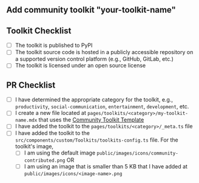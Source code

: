 ## Add community toolkit "your-toolkit-name"

## Toolkit Checklist

- [ ] The toolkit is published to PyPI
- [ ] The toolkit source code is hosted in a publicly accessible repository on a supported version control platform (e.g., GitHub, GitLab, etc.)
- [ ] The toolkit is licensed under an open source license

## PR Checklist

- [ ] I have determined the appropriate category for the toolkit, e.g., `productivity`, `social-communication`, `entertainment`, `development`, etc.
- [ ] I create a new file located at `pages/toolkits/<category>/my-toolkit-name.mdx` that uses the [Community Toolkit Template](https://github.com/ArcadeAI/docs/blob/main/pages/toolkits/community-toolkit-template.mdx)
- [ ] I have added the toolkit to the `pages/toolkits/<category>/_meta.ts` file
- [ ] I have added the toolkit to the `src/components/custom/Toolkits/toolkits-config.ts` file. For the toolkit's image,
  - [ ] I am using the default image `public/images/icons/community-contributed.png` OR
  - [ ] I am using an image that is smaller than 5 KB that I have added at `public/images/icons/<image-name>.png`
